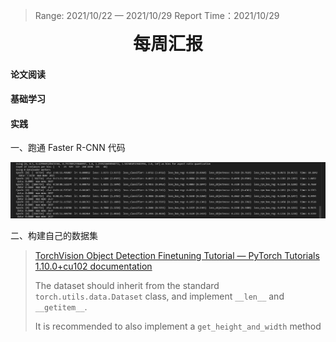 > Range: 2021/10/22 — 2021/10/29    Report Time：2021/10/29

<div align='center' style='font-size: 28px; font-weight: bold'>每周汇报</div>

#### 论文阅读





#### 基础学习





#### 实践

一、跑通 Faster R-CNN 代码

![image-20211023105810286](Image/image-20211023105810286.png)



二、构建自己的数据集

> [TorchVision Object Detection Finetuning Tutorial — PyTorch Tutorials 1.10.0+cu102 documentation](https://pytorch.org/tutorials/intermediate/torchvision_tutorial.html)
>
> The dataset should inherit from the standard `torch.utils.data.Dataset` class, and implement `__len__` and `__getitem__`.
>
> It is recommended to also implement a `get_height_and_width` method

